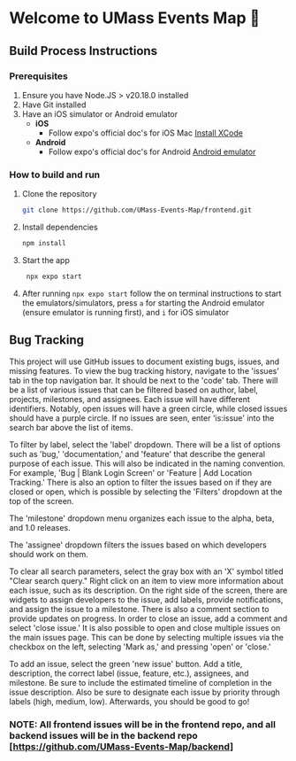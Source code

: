 # Welcome to UMass Events Map 👋

## Build Process Instructions

### Prerequisites

1. Ensure you have Node.JS > v20.18.0 installed
2. Have Git installed
3. Have an iOS simulator or Android emulator
    * **iOS** 
      * Follow expo's official doc's for iOS Mac [Install XCode](https://docs.expo.dev/workflow/ios-simulator/)
    * **Android** 
      * Follow expo's official doc's for Android [Android emulator](https://docs.expo.dev/workflow/android-studio-emulator/)

### How to build and run

1. Clone the repository 
   ```bash 
   git clone https://github.com/UMass-Events-Map/frontend.git
   ```
2. Install dependencies

   ```bash
   npm install
   ```

3. Start the app

   ```bash
    npx expo start
   ```

4. After running `npx expo start` follow the on terminal instructions to start the emulators/simulators, press `a` for starting the Android emulator (ensure emulator is running first), and `i` for iOS simulator


## Bug Tracking

This project will use GitHub issues to document existing bugs, issues, and missing features. To view the bug tracking history, navigate to the 'issues' tab in the top navigation bar. It should be next to the 'code' tab. There will be a list of various issues that can be filtered based on author, label, projects, milestones, and assignees. Each issue will have different identifiers. Notably, open issues will have a green circle, while closed issues should have a purple circle. If no issues are seen, enter 'is:issue' into the search bar above the list of items.

To filter by label, select the 'label' dropdown. There will be a list of options such as 'bug,' 'documentation,' and 'feature' that describe the general purpose of each issue. This will also be indicated in the naming convention. For example, 'Bug | Blank Login Screen' or 'Feature | Add Location Tracking.' There is also an option to filter the issues based on if they are closed or open, which is possible by selecting the 'Filters' dropdown at the top of the screen. 

The 'milestone' dropdown menu organizes each issue to the alpha, beta, and 1.0 releases. 

The 'assignee' dropdown filters the issues based on which developers should work on them.

To clear all search parameters, select the gray box with an 'X' symbol titled "Clear search query." Right click on an item to view more information about each issue, such as its description. On the right side of the screen, there are widgets to assign developers to the issue, add labels, provide notifications, and assign the issue to a milestone. There is also a comment section to provide updates on progress.
In order to close an issue, add a comment and select 'close issue.' It is also possible to open and close multiple issues on the main issues page. This can be done by selecting multiple issues via the checkbox on the left, selecting 'Mark as,' and pressing 'open' or 'close.'

To add an issue, select the green 'new issue' button. Add a title, description, the correct label (issue, feature, etc.), assignees, and milestone. Be sure to include the estimated timeline of completion in the issue description. Also be sure to designate each issue by priority through labels (high, medium, low). Afterwards, you should be good to go!

### NOTE: All frontend issues will be in the frontend repo, and all backend issues will be in the backend repo [https://github.com/UMass-Events-Map/backend]
